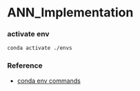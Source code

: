 # ANN_Implementation

### activate env
```bash
conda activate ./envs
```

### Reference

* [conda env commands](https://docs.conda.io/projects/conda/en/latest/user-guide/tasks/manage-environments.html)
